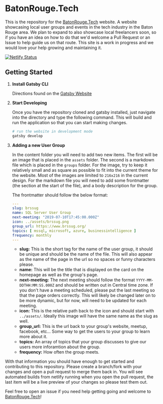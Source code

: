 # BatonRouge.Tech

This is the repository for the [BatonRouge.Tech](https://batonrouge.tech) website. A website showcasing local user groups and events in the tech industry in the Baton Rouge area. We plan to expand to also showcase local freelancers soon, so if you have an idea on how to do that we'd welcome a Pull Request or an Issue to help guide us on that route. This site is a work in progress and we would love your help growing and maintaining it.

[![Netlify Status](https://api.netlify.com/api/v1/badges/86f5d790-b4a7-4cc8-b96f-ef0755cd3d66/deploy-status)](https://app.netlify.com/projects/batonrougetech/deploys)

## Getting Started

1. **Install Gatsby CLI**

    Directions found on the [Gatsby Website](https://www.gatsbyjs.org/docs/quick-start)

1. **Start Developing**

    Once you have the repository cloned and gatsby installed, just navigate into the directory and type the following command. This will build and run the application so that you can start making changes.

    ```sh
    # run the website in development mode
    gatsby develop
    ```

1. **Adding a new User Group**

    In the content folder you will need to add two new items. The first will be an image that is placed in the `assets` folder. The second is a markdown file which is placed in the `groups` folder. For the image, try to keep it relatively small and as square as possible to fit into the current theme for the website. Most of the images are limited to `216x216` in the current design. For the markdown file you will need to add some frontmatter (the section at the start of the file), and a body description for the group.

    The frontmatter should follow the below format:

    ```yaml
    ---
    slug: brssug
    name: SQL Server User Group
    next-meeting: "2019-07-10T17:45:00.000Z"
    icon: ../assets/brssug.png
    group_url: https://www.brssug.org/
    topics: [ mssql, microsoft, azure, businessintelligence ]
    frequency: monthly
    ---
    ```

    * **slug:** This is the short tag for the name of the user group, it should be unique and should be the name of the file. This will also appear as the name of the page in the url so no spaces or funny characters please.
    * **name:** This will be the title that is displayed on the card on the homepage as well as the group's page.
    * **next-meeting:** The next meeting should follow the format `YYYY-MM-DDTHH:MM:SS.000Z` and should be written out in Central time zone. If you don't have a meeting scheduled, please put the last meeting so that the page orders correctly. This will likely be changed later on to be more dynamic, but for now, will need to be updated for each meeting.
    * **icon:** This is the relative path back to the icon and should start with `../assets/`. Ideally this image will have the same name as the slug as well.
    * **group_url:** This is the url back to your group's website, meetup, facebook, etc... Some way to get the users to your group to learn more about it.
    * **topics:** An array of topics that your group discusses to give our users more inforamtion about the group.
    * **frequency:** How often the group meets.

With that information you should have enough to get started and contributing to this repository. Please create a branch/fork with your changes and open a pull request to merge them back in. You will see automated builds from netlify running when you open the pull request, the last item will be a live preview of your changes so please test them out.

Feel free to open an issue if you need help getting going and welcome to [BatonRouge.Tech](https://batonrouge.tech)!
